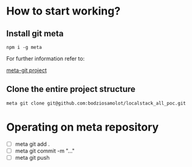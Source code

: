 # How to start working?

## Install git meta

`npm i -g meta`

For further information refer to:

[meta-git project](https://github.com/mateodelnorte/meta)

## Clone the entire project structure

`meta git clone git@github.com:bodziosamolot/localstack_all_poc.git`

# Operating on meta repository

- [ ] meta git add .
- [ ] meta git commit -m "..."
- [ ] meta git push